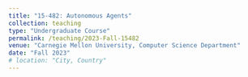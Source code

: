 ```yaml
---
title: "15-482: Autonomous Agents"
collection: teaching
type: "Undergraduate Course"
permalink: /teaching/2023-Fall-15482
venue: "Carnegie Mellon University, Computer Science Department"
date: "Fall 2023"
# location: "City, Country"
---
```


<!-- This is a description of a teaching experience. You can use markdown like any other post.

Heading 1
======

Heading 2
======

Heading 3
====== -->

